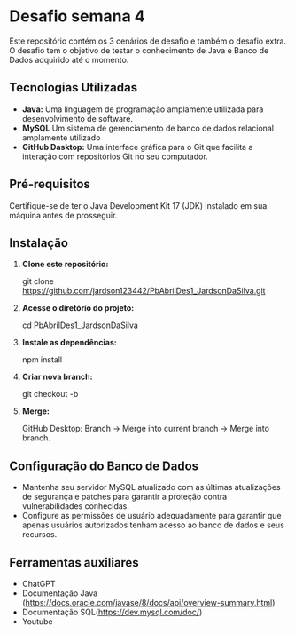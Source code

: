 # Desafio semana 4

Este repositório contém os 3 cenários de desafio e também o desafio extra. O desafio tem o objetivo de testar o conhecimento de Java e Banco de Dados adquirido até o momento.


## Tecnologias Utilizadas

- **Java:** Uma linguagem de programação amplamente utilizada para desenvolvimento de software.
- **MySQL** Um sistema de gerenciamento de banco de dados relacional amplamente utilizado
- **GitHub Dasktop:** Uma interface gráfica para o Git que facilita a interação com repositórios Git no seu computador.


## Pré-requisitos

Certifique-se de ter o Java Development Kit 17 (JDK) instalado em sua máquina antes de prosseguir.

## Instalação

1. **Clone este repositório:**

    git clone https://github.com/jardson123442/PbAbrilDes1_JardsonDaSilva.git

2. **Acesse o diretório do projeto:**

   cd PbAbrilDes1_JardsonDaSilva

3. **Instale as dependências:**

    npm install

4. **Criar nova branch:**

   git checkout -b

5. **Merge:**

   GitHub Desktop: Branch -> Merge into current branch -> Merge into branch.




## Configuração do Banco de Dados

- Mantenha seu servidor MySQL atualizado com as últimas atualizações de segurança e patches para garantir a proteção contra vulnerabilidades conhecidas.
- Configure as permissões de usuário adequadamente para garantir que apenas usuários autorizados tenham acesso ao banco de dados e seus recursos.

## Ferramentas auxiliares

- ChatGPT
- Documentação Java (https://docs.oracle.com/javase/8/docs/api/overview-summary.html)
- Documentação SQL(https://dev.mysql.com/doc/)
- Youtube


